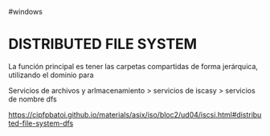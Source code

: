 #windows

# DISTRIBUTED FILE SYSTEM

La función principal es tener las carpetas compartidas de forma jerárquica, utilizando el dominio para 



Servicios de archivos y arlmacenamiento > servicios de iscasy > servicios de nombre dfs

https://cipfpbatoi.github.io/materials/asix/iso/bloc2/ud04/iscsi.html#distributed-file-system-dfs